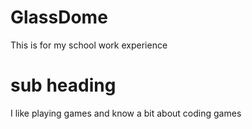 # GlassDome
This is for my school work experience
# sub heading
I like playing games and know a bit about coding games

